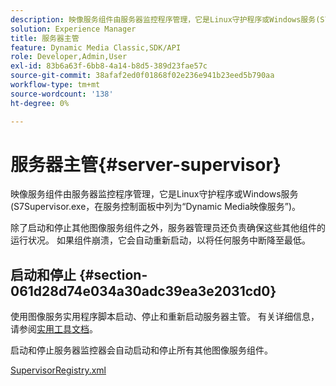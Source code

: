 ```yaml
---
description: 映像服务组件由服务器监控程序管理，它是Linux守护程序或Windows服务(S7Supervisor.exe，在服务控制面板中列为“Dynamic Media映像服务”)。
solution: Experience Manager
title: 服务器主管
feature: Dynamic Media Classic,SDK/API
role: Developer,Admin,User
exl-id: 83b6a63f-6bb8-4a14-b8d5-389d23fae57c
source-git-commit: 38afaf2ed0f01868f02e236e941b23eed5b790aa
workflow-type: tm+mt
source-wordcount: '138'
ht-degree: 0%

---
```


# 服务器主管{#server-supervisor}

映像服务组件由服务器监控程序管理，它是Linux守护程序或Windows服务(S7Supervisor.exe，在服务控制面板中列为“Dynamic Media映像服务”)。

除了启动和停止其他图像服务组件之外，服务器管理员还负责确保这些其他组件的运行状况。 如果组件崩溃，它会自动重新启动，以将任何服务中断降至最低。

## 启动和停止 {#section-061d28d74e034a30adc39ea3e2031cd0}

使用图像服务实用程序脚本启动、停止和重新启动服务器主管。 有关详细信息，请参阅[实用工具文档](../../../is-api/is-utils/utilities/c-location-of-utilities.md#concept-bae61e53344449af978502cac6be8b5f)。

启动和停止服务器监控器会自动启动和停止所有其他图像服务组件。

[SupervisorRegistry.xml](../../../is-api/image-serving-api-ref/c-configuration-and-administration/r-server-configuration-files/r-supervisorregistry.md#reference-b55f37a7a7a044d19c1722f5130906c6)
